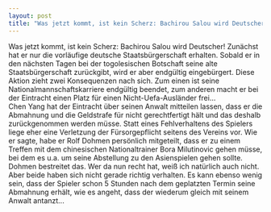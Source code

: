 ```yaml
---
layout: post
title: "Was jetzt kommt, ist kein Scherz: Bachirou Salou wird Deutscher!"
---
```


Was jetzt kommt, ist kein Scherz: Bachirou Salou wird Deutscher! Zunächst hat er nur die vorläufige deutsche Staatsbürgerschaft erhalten. Sobald er in den nächsten Tagen bei der togolesischen Botschaft seine alte Staatsbürgerschaft zurückgibt, wird er aber endgültig eingebürgert. Diese Aktion zieht zwei Konsequenzen nach sich. Zum einen ist seine Nationalmannschaftskarriere endgültig beendet, zum anderen macht er bei der Eintracht einen Platz für einen Nicht-Uefa-Ausländer frei...  
Chen Yang hat der Eintracht über seinen Anwalt mitteilen lassen, dass er die Abmahnung und die Geldstrafe für nicht gerechtfertigt hält und das deshalb zurückgenommen werden müsse. Statt eines Fehlverhaltens des Spielers liege eher eine Verletzung der Fürsorgepflicht seitens des Vereins vor. Wie er sagte, habe er Rolf Dohmen persönlich mitgeteilt, dass er zu einem Treffen mit dem chinesischen Nationaltrainer Bora Milutinovic gehen müsse, bei dem es u.a. um seine Abstellung zu den Asienspielen gehen sollte. Dohmen bestreitet das. Wer da nun recht hat, weiß ich natürlich auch nicht. Aber beide haben sich nicht gerade richtig verhalten. Es kann ebenso wenig sein, dass der Spieler schon 5 Stunden nach dem geplatzten Termin seine Abmahnung erhält, wie es angeht, dass der wiederum gleich mit seinem Anwalt antanzt...
